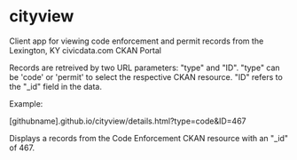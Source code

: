 cityview
========

Client app for viewing code enforcement and permit records from the Lexington, KY civicdata.com CKAN Portal

Records are retreived by two URL parameters: "type" and "ID". "type" can be 'code' or 'permit' to select the respective CKAN resource. "ID" refers to the "_id" field in the data.

Example:

[githubname].github.io/cityview/details.html?type=code&ID=467

Displays a records from the Code Enforcement CKAN resource with an "_id" of 467.

